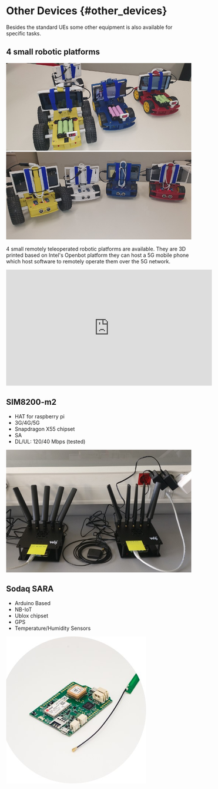 <!-- TITLE: Other Devices -->
<!-- SUBTITLE: A quick summary of Other Devices -->

# Other Devices {#other_devices}

Besides the standard UEs some other equipment is also available for specific tasks.

## 4 small robotic platforms

<img src="/uploads/radio-equipment/20220119-171610.jpg" width="640"><img src="/uploads/radio-equipment/20220119-171723.jpg" width="640">

4 small remotely teleoperated robotic platforms are available. They are 3D printed based on Intel's Openbot platform they can host a 5G mobile phone which host software to remotely operate them over the 5G network.



<iframe width="560" height="315" src="https://www.youtube.com/embed/DkBKhYaHqPg" title="YouTube video player" frameborder="0" allow="accelerometer; autoplay; clipboard-write; encrypted-media; gyroscope; picture-in-picture" allowfullscreen></iframe>



## SIM8200-m2
- HAT for raspberry pi
- 3G/4G/5G
- Snapdragon X55 chipset
- SA
- DL/UL: 120/40 Mbps (tested)

![Sim 800](/uploads/images-radio-equipment/sim-800.jpg "Sim 800")
## Sodaq SARA
- Arduino Based
- NB-IoT 
- Ublox chipset
- GPS
- Temperature/Humidity Sensors

![Sodaq Sara](/uploads/images-radio-equipment/sodaq-sara.jpg "Sodaq Sara")
